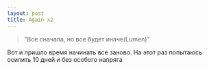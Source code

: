 ```yaml
---
layout: post
title: Again x2
---
```



>"Все сначала, но все будет иначе(Lumen)"
 
 Вот и пришло время начинать все заново. На этот раз попытаюсь осилить 10 дней и без особого напряга
